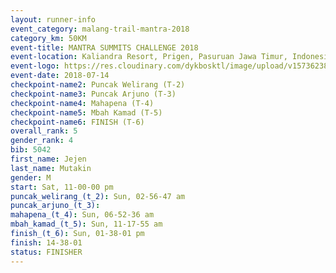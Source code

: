 ```yaml
---
layout: runner-info 
event_category: malang-trail-mantra-2018 
category_km: 50KM 
event-title: MANTRA SUMMITS CHALLENGE 2018 
event-location: Kaliandra Resort, Prigen, Pasuruan Jawa Timur, Indonesia 
event-logo: https://res.cloudinary.com/dykbosktl/image/upload/v1573623800/Logo/mantra-hiam_fujkqd.png 
event-date: 2018-07-14 
checkpoint-name2: Puncak Welirang (T-2) 
checkpoint-name3: Puncak Arjuno (T-3) 
checkpoint-name4: Mahapena (T-4) 
checkpoint-name5: Mbah Kamad (T-5) 
checkpoint-name6: FINISH (T-6) 
overall_rank: 5
gender_rank: 4
bib: 5042
first_name: Jejen
last_name: Mutakin
gender: M
start: Sat, 11-00-00 pm
puncak_welirang_(t_2): Sun, 02-56-47 am
puncak_arjuno_(t_3): 
mahapena_(t_4): Sun, 06-52-36 am
mbah_kamad_(t_5): Sun, 11-17-55 am
finish_(t_6): Sun, 01-38-01 pm
finish: 14-38-01
status: FINISHER
---
```

